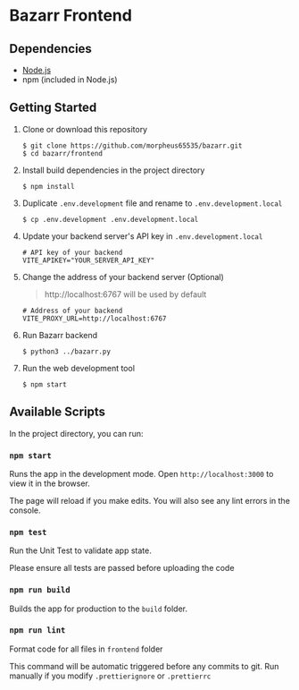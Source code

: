 # Bazarr Frontend

## Dependencies

- [Node.js](https://nodejs.org/)
- npm (included in Node.js)

## Getting Started

1. Clone or download this repository

   ```
   $ git clone https://github.com/morpheus65535/bazarr.git
   $ cd bazarr/frontend
   ```

2. Install build dependencies in the project directory

   ```
   $ npm install
   ```

3. Duplicate `.env.development` file and rename to `.env.development.local`

   ```
   $ cp .env.development .env.development.local
   ```

4. Update your backend server's API key in `.env.development.local`

   ```
   # API key of your backend
   VITE_APIKEY="YOUR_SERVER_API_KEY"
   ```

5. Change the address of your backend server (Optional)

   > http://localhost:6767 will be used by default

   ```
   # Address of your backend
   VITE_PROXY_URL=http://localhost:6767
   ```

6. Run Bazarr backend

   ```
   $ python3 ../bazarr.py
   ```

7. Run the web development tool

   ```
   $ npm start
   ```

## Available Scripts

In the project directory, you can run:

### `npm start`

Runs the app in the development mode.
Open `http://localhost:3000` to view it in the browser.

The page will reload if you make edits.
You will also see any lint errors in the console.

### `npm test`

Run the Unit Test to validate app state.

Please ensure all tests are passed before uploading the code

### `npm run build`

Builds the app for production to the `build` folder.

### `npm run lint`

Format code for all files in `frontend` folder

This command will be automatic triggered before any commits to git. Run manually if you modify `.prettierignore` or `.prettierrc`
